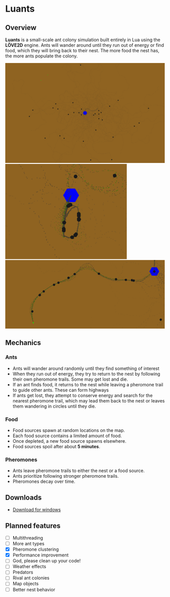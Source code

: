 # Luants

## Overview

**Luants** is a small-scale ant colony simulation built entirely in Lua using the **LÖVE2D** engine. Ants will wander around until they run out of energy or find food, which they will bring back to their nest. The more food the nest has, the more ants populate the colony.

![Ants exploring](https://github.com/Onomis2/LuAnts/blob/main/documentation/screenshots/ants.png)
![Ants confused in a circle as food source recently depleted](https://github.com/Onomis2/LuAnts/blob/main/documentation/screenshots/circle.png)
![Ants forming a highway to a food source](https://github.com/Onomis2/LuAnts/blob/main/documentation/screenshots/highway.png)

## Mechanics

### Ants
- Ants will wander around randomly until they find something of interest
- When they run out of energy, they try to return to the nest by following their own pheromone trails. Some may get lost and die.
- If an ant finds food, it returns to the nest while leaving a pheromone trail to guide other ants. These can form highways
- If ants get lost, they attempt to conserve energy and search for the nearest pheromone trail, which may lead them back to the nest or leaves them wandering in circles until they die.

### Food
- Food sources spawn at random locations on the map.
- Each food source contains a limited amount of food.
- Once depleted, a new food source spawns elsewhere.
- Food sources spoil after about **5 minutes**.

### Pheromones
- Ants leave pheromone trails to either the nest or a food source.
- Ants prioritize following stronger pheromone trails.
- Pheromones decay over time.

## Downloads

- [Download for windows](https://github.com/Onomis2/LuAnts/releases/tag/Alpha_1.0.4)

## Planned features

- [ ] Multithreading
- [ ] More ant types
- [x] Pheromone clustering
- [x] Performance improvement
- [ ] God, please clean up your code!
- [ ] Weather effects
- [ ] Predators
- [ ] Rival ant colonies
- [ ] Map objects
- [ ] Better nest behavior
